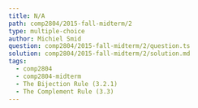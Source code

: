 ```yaml
---
title: N/A
path: comp2804/2015-fall-midterm/2
type: multiple-choice
author: Michiel Smid
question: comp2804/2015-fall-midterm/2/question.ts
solution: comp2804/2015-fall-midterm/2/solution.md
tags:
  - comp2804
  - comp2804-midterm
  - The Bijection Rule (3.2.1)
  - The Complement Rule (3.3)
---
```

